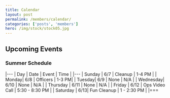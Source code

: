 ```yaml
---
title: Calendar
layout: post
permalink: /members/calendar/
categories: ['posts', 'members']
hero: /img/stock/stock05.jpg
---
```


## Upcoming Events

### Summer Schedule


|---
| Day | Date | Event | Time |
|---
| Sunday | 6/7 | Cleanup |  1-4 PM |
| Monday| 6/8 | Officers | 1-3 PM|
| Tuesday| 6/9 | None | N/A |
| Wednesday| 6/10 | None | N/A |
| Thursday | 6/11 | None | N/A |
| Friday | 6/12 | Ops Video Call | 5:30 - 8:30 PM |
| Saturday | 6/13| Fun Cleanup | 1 - 2:30 PM | 
|===
